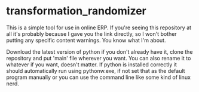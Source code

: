 # transformation_randomizer
This is a simple tool for use in online ERP. If you're seeing this repository at all it's probably because I gave you the link directly, so I won't bother putting any specific content warnings. You know what I'm about.

Download the latest version of python if you don't already have it, clone the repository and put 'main' file wherever you want. You can also rename it to whatever if you want, doesn't matter. If python is installed correctly it should automatically run using pythonw.exe, if not set that as the default program manually or you can use the command line like some kind of linux nerd.
